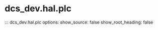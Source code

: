 # dcs_dev.hal.plc

::: dcs_dev.hal.plc
    options:
      show_source: false
      show_root_heading: false

